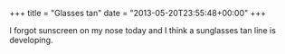 +++
title = "Glasses tan"
date = "2013-05-20T23:55:48+00:00"
+++

I forgot sunscreen on my nose today and I think a sunglasses tan line is developing.
			